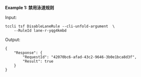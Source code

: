 **Example 1: 禁用泳道规则**



Input: 

```
tccli tsf DisableLaneRule --cli-unfold-argument  \
    --RuleId lane-r-yqg4kmbd
```

Output: 
```
{
    "Response": {
        "RequestId": "42070bc6-afad-43c2-9646-3b0e1bca8d3f",
        "Result": true
    }
}
```

